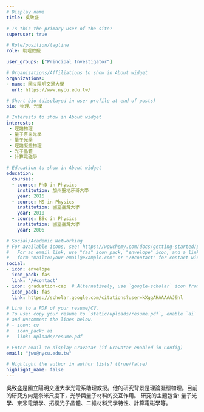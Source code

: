 ```yaml
---
# Display name
title: 吳致盛

# Is this the primary user of the site?
superuser: true

# Role/position/tagline
role: 助理教授

user_groups: ["Principal Investigator"]

# Organizations/Affiliations to show in About widget
organizations:
- name: 國立陽明交通大學
  url: https://www.nycu.edu.tw/

# Short bio (displayed in user profile at end of posts)
bio: 物理、光學

# Interests to show in About widget
interests:
 - 理論物理
 - 量子奈米光學
 - 量子光學
 - 理論凝態物理
 - 光子晶體
 - 計算電磁學

# Education to show in About widget
education:
  courses:
  - course: PhD in Physics
    institution: 加州聖地牙哥大學
    year: 2016
  - course: MS in Physics
    institution: 國立臺灣大學
    year: 2010
  - course: BSc in Physics
    institution: 國立臺灣大學
    year: 2006

# Social/Academic Networking
# For available icons, see: https://wowchemy.com/docs/getting-started/page-builder/#icons
#   For an email link, use "fas" icon pack, "envelope" icon, and a link in the
#   form "mailto:your-email@example.com" or "/#contact" for contact widget.
social:
- icon: envelope
  icon_pack: fas
  link: '/#contact'
- icon: graduation-cap  # Alternatively, use `google-scholar` icon from `ai` icon pack
  icon_pack: fas
  link: https://scholar.google.com/citations?user=kXggAHAAAAAJ&hl

# Link to a PDF of your resume/CV.
# To use: copy your resume to `static/uploads/resume.pdf`, enable `ai` icons in `params.toml`, 
# and uncomment the lines below.
# - icon: cv
#   icon_pack: ai
#   link: uploads/resume.pdf

# Enter email to display Gravatar (if Gravatar enabled in Config)
email: "jwu@nycu.edu.tw"

# Highlight the author in author lists? (true/false)
highlight_name: false
---
```


吳致盛是國立陽明交通大學光電系助理教授。他的研究背景是理論凝態物理。目前的研究方向是奈米尺度下，光學與量子材料的交互作用。
研究的主題包含: 量子光學、奈米電漿學、拓樸光子晶體、二維材料光學特性、計算電磁學等。


